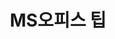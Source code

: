 ---
layout: "dirpage"
icon: "💡"
title: "MS오피스 팁"
dir: "/page/msoffice"
reverse: false
permalink: "/dir/{{ name | remove_label }}/"
updated: "{{ '' | today_to_string }}"
skipSiteMap: true
---
